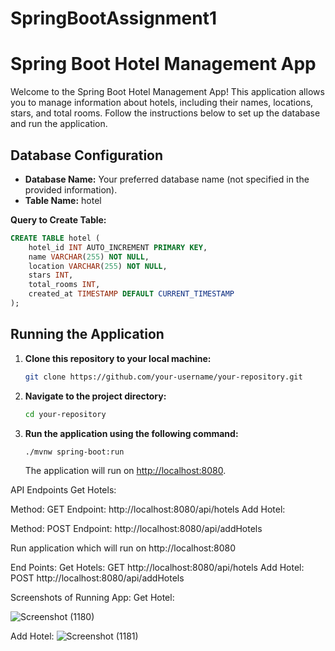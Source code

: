# SpringBootAssignment1

# Spring Boot Hotel Management App

Welcome to the Spring Boot Hotel Management App! This application allows you to manage information about hotels, including their names, locations, stars, and total rooms. Follow the instructions below to set up the database and run the application.

## Database Configuration

- **Database Name:** Your preferred database name (not specified in the provided information).
- **Table Name:** hotel

**Query to Create Table:**
```sql
CREATE TABLE hotel (
    hotel_id INT AUTO_INCREMENT PRIMARY KEY,
    name VARCHAR(255) NOT NULL,
    location VARCHAR(255) NOT NULL,
    stars INT,
    total_rooms INT,
    created_at TIMESTAMP DEFAULT CURRENT_TIMESTAMP
);
```
## Running the Application

1. **Clone this repository to your local machine:**
    ```bash
    git clone https://github.com/your-username/your-repository.git
    ```

2. **Navigate to the project directory:**
    ```bash
    cd your-repository
    ```

3. **Run the application using the following command:**
    ```bash
    ./mvnw spring-boot:run
    ```

    The application will run on [http://localhost:8080](http://localhost:8080).

API Endpoints
Get Hotels:

Method: GET
Endpoint: http://localhost:8080/api/hotels
Add Hotel:

Method: POST
Endpoint: http://localhost:8080/api/addHotels


Run application which will run on http://localhost:8080

End Points:
Get Hotels: GET http://localhost:8080/api/hotels
Add Hotel: POST http://localhost:8080/api/addHotels

Screenshots of Running App:
Get Hotel:

![Screenshot (1180)](https://github.com/A00476517/SpringBootAssignment1/assets/144840145/4f017633-9b07-409a-b0b2-d3a4a2143050)

Add Hotel:
![Screenshot (1181)](https://github.com/A00476517/SpringBootAssignment1/assets/144840145/f74d4cb3-bec0-4a0e-993c-59f384c84795)
